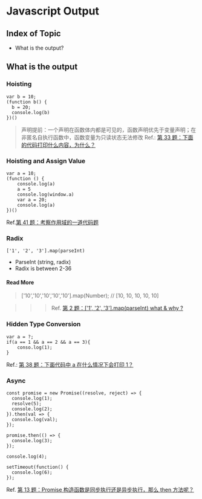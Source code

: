 # Javascript Output

## Index of Topic

- What is the output?

## What is the output

### Hoisting

```
var b = 10;
(function b() {
  b = 20;
  console.log(b)
})()
```

> 声明提前：一个声明在函数体内都是可见的，函数声明优先于变量声明；在非匿名自执行函数中，函数变量为只读状态无法修改
> Ref.: [第 33 题：下面的代码打印什么内容，为什么？](https://github.com/Advanced-Frontend/Daily-Interview-Question/issues/48)

### Hoisting and Assign Value

> > >

```
var a = 10;
(function () {
    console.log(a)
    a = 5
    console.log(window.a)
    var a = 20;
    console.log(a)
})()
```

Ref.[第 41 题：考察作用域的一道代码题
](https://github.com/Advanced-Frontend/Daily-Interview-Question/issues/61)

> > >

### Radix

```
['1', '2', '3'].map(parseInt)
```

- ParseInt (string, radix)
- Radix is between 2-36

#### Read More

> ['10','10','10','10','10'].map(Number);
> // [10, 10, 10, 10, 10]

> > > Ref. [第 2 题：['1', '2', '3'].map(parseInt) what & why ?](https://github.com/Advanced-Frontend/Daily-Interview-Question/issues/4)

### Hidden Type Conversion

> > >

```
var a = ?;
if(a == 1 && a == 2 && a == 3){
 	conso.log(1);
}
```

Ref.: [第 38 题：下面代码中 a 在什么情况下会打印 1？](https://github.com/Advanced-Frontend/Daily-Interview-Question/issues/57)

> > >

### Async

> > >

```
const promise = new Promise((resolve, reject) => {
  console.log(1);
  resolve(5);
  console.log(2);
}).then(val => {
  console.log(val);
});

promise.then(() => {
  console.log(3);
});

console.log(4);

setTimeout(function() {
  console.log(6);
});

```

Ref. [第 13 题：Promise 构造函数是同步执行还是异步执行，那么 then 方法呢？](https://github.com/Advanced-Frontend/Daily-Interview-Question/issues/19)

> > >
